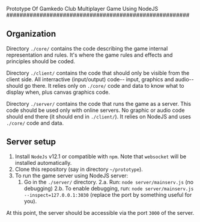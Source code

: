 Prototype Of Gamkedo Club Multiplayer Game Using NodeJS
#######################################################

Organization
------------

Directory `./core/` contains the code describing the game internal representation and rules.
It's where the game rules and effects and principles should be coded.

Directory `./client/` contains the code that should only be visible from the client side.
All interractive (input/output) code-- input, graphics and audio-- should go there.
It relies only on `./core/` code and data to know what to display when, plus canvas graphics code.

Directory `./server/` contains the code that runs the game as a server.
This code should be used only with online servers.
No graphic or audio code should end there (it should end in `./client/`).
It relies on NodeJS and uses `./core/` code and data.

Server setup
------------

1. Install `NodeJs` v12.1 or compatible with `npm`.
   Note that `websocket` will be installed automatically.
2. Clone this repository (say in directory `~/prototype`).
3. To run the game server using NodeJS server:
   1. Go in the `./server/` directory.
   2.a. Run: `node server/mainserv.js` (no debugging)
   2.b. To enable debugging, run: `node server/mainserv.js --inspect=127.0.0.1:3030` (replace the port by something useful for you).

At this point, the server should be accessible via the port `3000` of the server.





